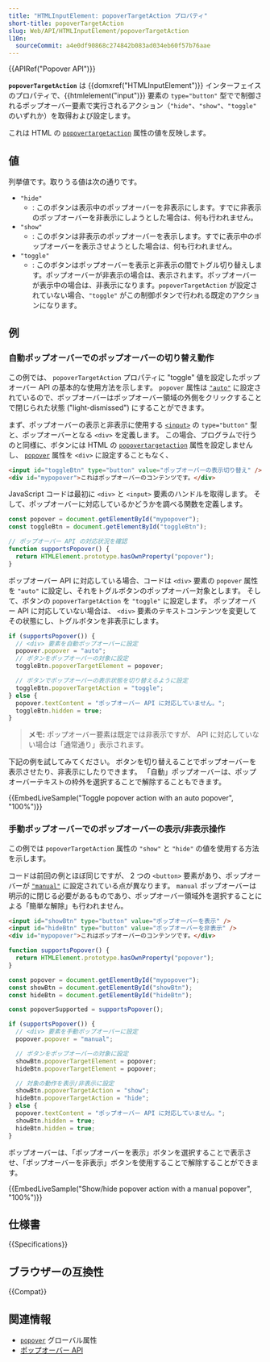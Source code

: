 ```yaml
---
title: "HTMLInputElement: popoverTargetAction プロパティ"
short-title: popoverTargetAction
slug: Web/API/HTMLInputElement/popoverTargetAction
l10n:
  sourceCommit: a4e0df90868c274842b083ad034eb60f57b76aae
---
```


{{APIRef("Popover API")}}

**`popoverTargetAction`** は {{domxref("HTMLInputElement")}} インターフェイスのプロパティで、{{htmlelement("input")}} 要素の `type="button"` 型でで制御されるポップオーバー要素で実行されるアクション（`"hide"`、`"show"`、`"toggle"` のいずれか）を取得および設定します。

これは HTML の [`popovertargetaction`](/ja/docs/Web/HTML/Element/button#popovertargetaction) 属性の値を反映します。

## 値

列挙値です。取りうる値は次の通りです。

- `"hide"`
  - : このボタンは表示中のポップオーバーを非表示にします。すでに非表示のポップオーバーを非表示にしようとした場合は、何も行われません。
- `"show"`
  - : このボタンは非表示のポップオーバーを表示します。すでに表示中のポップオーバーを表示させようとした場合は、何も行われません。
- `"toggle"`
  - : このボタンはポップオーバーを表示と非表示の間でトグル切り替えします。ポップオーバーが非表示の場合は、表示されます。ポップオーバーが表示中の場合は、非表示になります。`popoverTargetAction` が設定されていない場合、`"toggle"` がこの制御ボタンで行われる既定のアクションになります。

## 例

### 自動ポップオーバーでのポップオーバーの切り替え動作

この例では、 `popoverTargetAction` プロパティに "toggle" 値を設定したポップオーバー API の基本的な使用方法を示します。
`popover` 属性は [`"auto"`](/ja/docs/Web/API/Popover_API/Using#自動状態と「簡単な解除」) に設定されているので、ポップオーバーはポップオーバー領域の外側をクリックすることで閉じられた状態 ("light-dismissed") にすることができます。

まず、ポップオーバーの表示と非表示に使用する [`<input>`](/ja/docs/Web/HTML/Element/input/button) の `type="button"` 型と、ポップオーバーとなる `<div>` を定義します。
この場合、プログラムで行うのと同様に、ボタンには HTML の [`popovertargetaction`](/ja/docs/Web/HTML/Element/button#popovertargetaction) 属性を設定しませんし、 [`popover`](/ja/docs/Web/HTML/Global_attributes/popover) 属性を `<div>` に設定することもなく、

```html
<input id="toggleBtn" type="button" value="ポップオーバーの表示切り替え" />
<div id="mypopover">これはポップオーバーのコンテンツです。</div>
```

JavaScript コードは最初に `<div>` と `<input>` 要素のハンドルを取得します。
そして、ポップオーバーに対応しているかどうかを調べる関数を定義します。

```js
const popover = document.getElementById("mypopover");
const toggleBtn = document.getElementById("toggleBtn");

// ポップオーバー API の対応状況を確認
function supportsPopover() {
  return HTMLElement.prototype.hasOwnProperty("popover");
}
```

ポップオーバー API に対応している場合、コードは `<div>` 要素の `popover` 属性を `"auto"` に設定し、それをトグルボタンのポップオーバー対象とします。
そして、ボタンの `popoverTargetAction` を `"toggle"` に設定します。
ポップオーバー API に対応していない場合は、 `<div>` 要素のテキストコンテンツを変更してその状態にし、トグルボタンを非表示にします。

```js
if (supportsPopover()) {
  // <div> 要素を自動ポップオーバーに設定
  popover.popover = "auto";
  // ボタンをポップオーバーの対象に設定
  toggleBtn.popoverTargetElement = popover;

  // ボタンでポップオーバーの表示状態を切り替えるように設定
  toggleBtn.popoverTargetAction = "toggle";
} else {
  popover.textContent = "ポップオーバー API に対応していません。";
  toggleBtn.hidden = true;
}
```

> **メモ:** ポップオーバー要素は既定では非表示ですが、 API に対応していない場合は「通常通り」表示されます。

下記の例を試してみてください。
ボタンを切り替えることでポップオーバーを表示させたり、非表示にしたりできます。
「自動」ポップオーバーは、ポップオーバーテキストの枠外を選択することで解除することもできます。

{{EmbedLiveSample("Toggle popover action with an auto popover", "100%")}}

### 手動ポップオーバーでのポップオーバーの表示/非表示操作

この例では `popoverTargetAction` 属性の `"show"` と `"hide"` の値を使用する方法を示します。

コードは前回の例とほぼ同じですが、 2 つの `<button>` 要素があり、ポップオーバーが [`"manual"`](/ja/docs/Web/API/Popover_API/Using#using_manual_popover_state) に設定されている点が異なります。
`manual` ポップオーバーは明示的に閉じる必要があるものであり、ポップオーバー領域外を選択することによる「簡単な解除」も行われません。

```html
<input id="showBtn" type="button" value="ポップオーバーを表示" />
<input id="hideBtn" type="button" value="ポップオーバーを非表示" />
<div id="mypopover">これはポップオーバーのコンテンツです。</div>
```

```js
function supportsPopover() {
  return HTMLElement.prototype.hasOwnProperty("popover");
}

const popover = document.getElementById("mypopover");
const showBtn = document.getElementById("showBtn");
const hideBtn = document.getElementById("hideBtn");

const popoverSupported = supportsPopover();

if (supportsPopover()) {
  // <div> 要素を手動ポップオーバーに設定
  popover.popover = "manual";

  // ボタンをポップオーバーの対象に設定
  showBtn.popoverTargetElement = popover;
  hideBtn.popoverTargetElement = popover;

  // 対象の動作を表示/非表示に設定
  showBtn.popoverTargetAction = "show";
  hideBtn.popoverTargetAction = "hide";
} else {
  popover.textContent = "ポップオーバー API に対応していません。";
  showBtn.hidden = true;
  hideBtn.hidden = true;
}
```

ポップオーバーは、「ポップオーバーを表示」ボタンを選択することで表示させ、「ポップオーバーを非表示」ボタンを使用することで解除することができます。

{{EmbedLiveSample("Show/hide popover action with a manual popover", "100%")}}

## 仕様書

{{Specifications}}

## ブラウザーの互換性

{{Compat}}

## 関連情報

- [`popover`](/ja/docs/Web/HTML/Global_attributes/popover) グローバル属性
- [ポップオーバー API](/ja/docs/Web/API/Popover_API)
